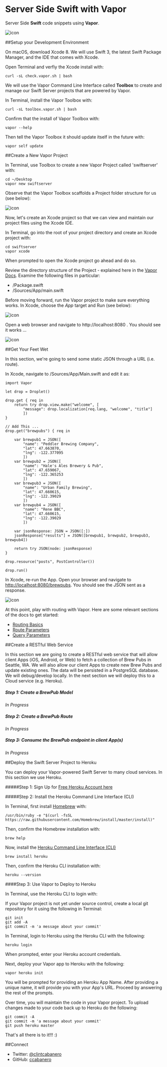 # Server Side Swift with Vapor

Server Side __Swift__ code snippets using __Vapor__.

![icon](img/vapor.png)


##Setup your Development Environment

On macOS, download Xcode 8.  We will use Swift 3, the latest Swift Package Manager, and the IDE that comes with Xcode.

Open Terminal and verfiy the Xcode install with:

````
curl -sL check.vapor.sh | bash
````

We will use the Vapor Command Line Interface called __Toolbox__ to create and manage our Swift Server projects that are powered by Vapor.  

In Terminal, install the Vapor Toolbox with:

````
curl -sL toolbox.vapor.sh | bash
````

Confirm that the install of Vapor Toolbox with:

````
vapor --help
````

Then tell the Vapor Toolbox it should update itself in the future with:

````
vapor self update
````

##Create a New Vapor Project

In Terminal, use Toolbox to create a new Vapor Project called 'swiftserver' with:

````
cd ~/Desktop
vapor new swiftserver
````

Observe that the Vapor Toolbox scaffolds a Project folder structure for us (see below):

![icon](img/scaffolding.png)

Now, let's create an Xcode project so that we can view and maintain our project files using the Xcode IDE.  

In Terminal, go into the root of your project directory and create an Xcode project with:

````
cd swiftserver
vapor xcode
````

When prompted to open the Xcode project go ahead and do so.  

Review the directory structure of the Project - explained here in the [Vapor Docs](https://vapor.github.io/documentation/guide/folder-structure.html). Examine the following files in particular:

* /Package.swift
* /Sources/App/main.swift

Before moving forward, run the Vapor project to make sure everything works.  In Xcode, choose the *App* target and Run (see below):

![icon](img/runfirst.png)

Open a web browser and navigate to http://localhost:8080 . You should see it works ...

![icon](img/works.png)

##Get Your Feet Wet

In this section, we're going to send some static JSON through a URL (i.e. route).

In Xcode, navigate to /Sources/App/Main.swift and edit it as:

````
import Vapor

let drop = Droplet()

drop.get { req in
    return try drop.view.make("welcome", [
        "message": drop.localization[req.lang, "welcome", "title"]
        ])
}

// Add This ...
drop.get("brewpubs") { req in
    
    var brewpub1 = JSON([
        "name": "Peddler Brewing Company",
        "lat": 47.663870,
        "lng": -122.377095
        ])
    var brewpub2 = JSON([
        "name": "Hale's Ales Brewery & Pub",
        "lat": 47.659067,
        "lng": -122.365253
        ])
    var brewpub3 = JSON([
        "name": "Urban Family Brewing",
        "lat": 47.660615,
        "lng": -122.39029
        ])
    var brewpub4 = JSON([
        "name": "Rene BBC",
        "lat": 47.660615,
        "lng": -122.39029
        ])
    
    var jsonResponse: JSON = JSON([:])
    jsonResponse["results"] = JSON([brewpub1, brewpub2, brewpub3, brewpub4])
    
    return try JSON(node: jsonResponse)
}

drop.resource("posts", PostController())

drop.run()
````
In Xcode, re-run the App.  Open your browser and navigate to [http://localhost:8080/brewpubs](http://localhost:8080/brewpubs).  You should see the JSON sent as a response.

![icon](img/dirtyresponse.png)

At this point, play with routing with Vapor.  Here are some relevant sections of the docs to get started:

* [Routing Basics](https://vapor.github.io/documentation/routing/parameters.html)
* [Route Parameters](https://vapor.github.io/documentation/routing/parameters.html)
* [Query Parameters](https://vapor.github.io/documentation/routing/query-parameters.html)

##Create a RESTful Web Service

In this section we are going to create a RESTful web service that will allow client Apps (iOS, Android, or Web) to fetch a collection of Brew Pubs in Seattle, WA.  We will also allow our client Apps to create new Brew Pubs and update existing ones.  The data will be persisted in a PostgreSQL database.  We will debug/develop locally.  In the next section we will deploy this to a Cloud service (e.g. Heroku).

##### Step 1: Create a BrewPub Model

*In Progress*

##### Step 2: Create a BrewPub Route

*In Progress*

##### Step 3: Consume the BrewPub endpoint in client App(s)

*In Progress*

##Deploy the Swift Server Project to Heroku

You can deploy your Vapor-powered Swift Server to many cloud services.  In this section we use Heroku.

#####Step 1: Sign Up for [Free Heroku Account here](https://www.heroku.com)

#####Step 2: Install the Heroku Command Line Interface (CLI)

In Terminal, first install [Homebrew](https://brew.sh) with:

````
/usr/bin/ruby -e "$(curl -fsSL https://raw.githubusercontent.com/Homebrew/install/master/install)"
````

Then, confirm the Homebrew installation with:

````
brew help
````

Now, install the [Heroku Command Line Interface (CLI)](https://devcenter.heroku.com/articles/heroku-cli)

````
brew install heroku
````
Then, confirm the Heroku CLI installation with:

````
heroku --version
````

####Step 3: Use Vapor to Deploy to Heroku

In Terminal, use the Heroku CLI to login with:

If your Vapor project is not yet under source control, create a local git repository for it using the following in Terminal:

````
git init
git add -A
git commit -m 'a message about your commit'
````

In Terminal, login to Heroku using the Heroku CLI with the following:  

````
heroku login
````

When prompted, enter your Heroku account credentials.

Next, deploy your Vapor app to Heroku with the following:

````
vapor heroku init
````

You will be prompted for providing an Heroku App Name.  After providing a unique name, it will provide you with your App's URL.  Proceed by answering the rest of the prompts.

Over time, you will maintain the code in your Vapor project. To upload changes made to your code back up to Heroku do the following:

````
git commit -A
git commit -m 'a message about your commit'
git push heroku master
````

That's all there is to it!!! :)

##Connect

* Twitter: [@clintcabanero](http://twitter.com/clintcabanero)
* GitHub: [ccabanero](http:///github.com/ccabanero)
